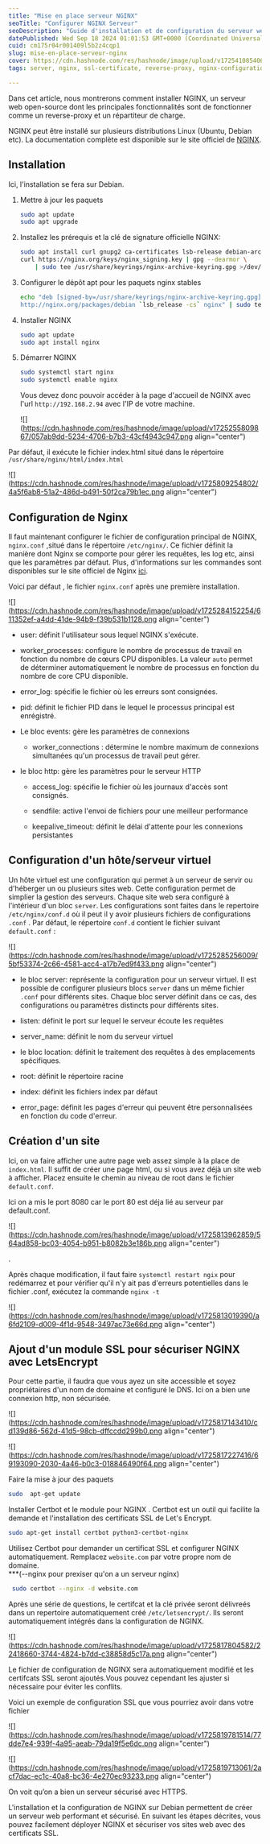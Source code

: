 ```yaml
---
title: "Mise en place serveur NGINX"
seoTitle: "Configurer NGINX Serveur"
seoDescription: "Guide d'installation et de configuration du serveur web NGINX, incluant la gestion des hôtes virtuels, la mise en place d'un certificat SSL via LetsEncrypt"
datePublished: Wed Sep 18 2024 01:01:53 GMT+0000 (Coordinated Universal Time)
cuid: cm175r04r001409l5b2z4cqp1
slug: mise-en-place-serveur-nginx
cover: https://cdn.hashnode.com/res/hashnode/image/upload/v1725410854061/37f9b972-80b4-4dd7-9a09-a6dec81a75ac.png
tags: server, nginx, ssl-certificate, reverse-proxy, nginx-configuration-guide, ssltls

---
```


Dans cet article, nous montrerons comment installer NGINX, un serveur web open-source dont les principales fonctionnalités sont de fonctionner comme un reverse-proxy et un répartiteur de charge.

NGINX peut être installé sur plusieurs distributions Linux (Ubuntu, Debian etc). La documentation complète est disponible sur le site officiel de [NGINX](https://nginx.org/en/linux_packages.html).

## **Installation**

Ici, l'installation se fera sur Debian.

1. Mettre à jour les paquets
    
    ```bash
    sudo apt update
    sudo apt upgrade
    ```
    
2. Installez les prérequis et la clé de signature officielle NGINX:
    
    ```bash
    sudo apt install curl gnupg2 ca-certificates lsb-release debian-archive-keyring
    curl https://nginx.org/keys/nginx_signing.key | gpg --dearmor \
        | sudo tee /usr/share/keyrings/nginx-archive-keyring.gpg >/dev/null
    ```
    
3. Configurer le dépôt apt pour les paquets nginx stables
    
    ```bash
    echo "deb [signed-by=/usr/share/keyrings/nginx-archive-keyring.gpg] \
    http://nginx.org/packages/debian `lsb_release -cs` nginx" | sudo tee /etc/apt/sources.list.d/nginx.list
    ```
    
4. Installer NGINX
    
    ```bash
    sudo apt update
    sudo apt install nginx
    ```
    
5. Démarrer NGINX
    
    ```bash
    sudo systemctl start nginx
    sudo systemctl enable nginx
    ```
    
    Vous devez donc pouvoir accéder à la page d'accueil de NGINX avec l'url `http://192.168.2.94` avec l'IP de votre machine.
    
    ![](https://cdn.hashnode.com/res/hashnode/image/upload/v1725255809867/057ab9dd-5234-4706-b7b3-43cf4943c947.png align="center")
    

Par défaut, il exécute le fichier index.html situé dans le répertoire `/usr/share/nginx/html/index.html`

![](https://cdn.hashnode.com/res/hashnode/image/upload/v1725809254802/4a5f6ab8-51a2-486d-b491-50f2ca79b1ec.png align="center")

## **Configuration de Nginx**

Il faut maintenant configurer le fichier de configuration principal de NGINX, `nginx.conf` ,situé dans le répertoire `/etc/nginx/`. Ce fichier définit la manière dont Nginx se comporte pour gérer les requêtes, les log etc, ainsi que les paramètres par défaut. Plus, d'informations sur les commandes sont disponibles sur le site officiel de Nginx [ici](https://nginx.org/en/docs/ngx_core_module.html).

Voici par défaut , le fichier `nginx.conf` après une première installation.

![](https://cdn.hashnode.com/res/hashnode/image/upload/v1725284152254/611352ef-a4dd-41de-94b9-f39b531b1128.png align="center")

* user: définit l'utilisateur sous lequel NGINX s'exécute.
    
* worker\_processes: configure le nombre de processus de travail en fonction du nombre de cœurs CPU disponibles. La valeur `auto` permet de déterminer automatiquement le nombre de processus en fonction du nombre de core CPU disponible.
    
* error\_log: spécifie le fichier où les erreurs sont consignées.
    
* pid: définit le fichier PID dans le lequel le processus principal est enrégistré.
    
* Le bloc events: gère les paramètres de connexions
    
    * worker\_connections : détermine le nombre maximum de connexions simultanées qu'un processus de travail peut gérer.
        
* le bloc http: gère les paramètres pour le serveur HTTP
    
    * access\_log: spécifie le fichier où les journaux d'accès sont consignés.
        
    * sendfile: active l'envoi de fichiers pour une meilleur performance
        
    * keepalive\_timeout: définit le délai d'attente pour les connexions persistantes
        

## Configuration d'un hôte/serveur virtuel

Un hôte virtuel est une configuration qui permet à un serveur de servir ou d'héberger un ou plusieurs sites web. Cette configuration permet de simplier la gestion des serveurs. Chaque site web sera configuré à l'intérieur d'un bloc `server`. Les configurations sont faites dans le repertoire `/etc/nginx/conf.d` où il peut il y avoir plusieurs fichiers de configurations `.conf` . Par défaut, le répertoire `conf.d` contient le fichier suivant `default.conf` :

![](https://cdn.hashnode.com/res/hashnode/image/upload/v1725285256009/5bf53374-2c66-4581-acc4-a17b7ed9f433.png align="center")

* le bloc server: représente la configuration pour un serveur virtuel. Il est possible de configurer plusieurs blocs `server` dans un même fichier `.conf` pour différents sites. Chaque bloc server définit dans ce cas, des configurations ou paramètres distincts pour différents sites.
    
* listen: définit le port sur lequel le serveur écoute les requêtes
    
* server\_name: définit le nom du serveur virtuel
    
* le bloc location: définit le traitement des requêtes à des emplacements spécifiques.
    
* root: définit le répertoire racine
    
* index: définit les fichiers index par défaut
    
* error\_page: définit les pages d'erreur qui peuvent être personnalisées en fonction du code d'erreur.
    

## Création d'un site

Ici, on va faire afficher une autre page web assez simple à la place de `index.html`. Il suffit de créer une page html, ou si vous avez déjà un site web à afficher. Placez ensuite le chemin au niveau de root dans le fichier `default.conf`.

Ici on a mis le port 8080 car le port 80 est déja lié au serveur par default.conf.

![](https://cdn.hashnode.com/res/hashnode/image/upload/v1725813962859/564ad858-bc03-4054-b951-b8082b3e186b.png align="center")

.

Après chaque modification, il faut faire `systemctl restart ngix` pour redémarrez et pour vérifier qu'il n'y ait pas d'erreurs potentielles dans le fichier .conf, exécutez la commande `nginx -t`

![](https://cdn.hashnode.com/res/hashnode/image/upload/v1725813019390/a6fd2109-d009-4f1d-9548-3497ac73e66d.png align="center")

## Ajout d'un module SSL pour sécuriser NGINX avec LetsEncrypt

Pour cette partie, il faudra que vous ayez un site accessible et soyez propriétaires d'un nom de domaine et configuré le DNS. Ici on a bien une connexion http, non sécurisée.

![](https://cdn.hashnode.com/res/hashnode/image/upload/v1725817143410/cd139d86-562d-41d5-98cb-dffccdd299b0.png align="center")

![](https://cdn.hashnode.com/res/hashnode/image/upload/v1725817227416/69193090-2030-4a46-b0c3-018846490f64.png align="center")

Faire la mise à jour des paquets

```bash
sudo  apt-get update
```

Installer Certbot et le module pour NGINX . Certbot est un outil qui facilite la demande et l'installation des certificats SSL de Let's Encrypt.

```bash
sudo apt-get install certbot python3-certbot-nginx
```

Utilisez Certbot pour demander un certificat SSL et configurer NGINX automatiquement. Remplacez `website.com` par votre propre nom de domaine.  
\*\*\*(--nginx pour prexiser qu'on a un serveur nginx)

```bash
 sudo certbot --nginx -d website.com
```

Après une série de questions, le certifcat et la clé privée seront délivreés dans un repertoire automatiquement créé `/etc/letsencrypt/`. Ils seront automatiquement intégrés dans la configuration de NGINX.

![](https://cdn.hashnode.com/res/hashnode/image/upload/v1725817804582/22418660-3744-4824-b7dd-c38858d5c17a.png align="center")

Le fichier de configuration de NGINX sera automatiquement modifié et les certifcats SSL seront ajoutés.Vous pouvez cependant les ajuster si nécessaire pour éviter les conflits.

Voici un exemple de configuration SSL que vous pourriez avoir dans votre fichier

![](https://cdn.hashnode.com/res/hashnode/image/upload/v1725819781514/77dde7e4-939f-4a95-aeab-79da19f5e6dc.png align="center")

![](https://cdn.hashnode.com/res/hashnode/image/upload/v1725819713061/2acf7dac-ec1c-40a8-bc36-4e270ec93233.png align="center")

On voit qu’on a bien un serveur sécurisé avec HTTPS.

L'installation et la configuration de NGINX sur Debian permettent de créer un serveur web performant et sécurisé. En suivant les étapes décrites, vous pouvez facilement déployer NGINX et sécuriser vos sites web avec des certificats SSL.